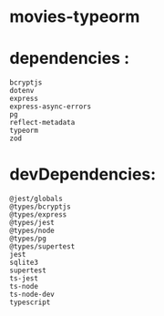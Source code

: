 # movies-typeorm
# dependencies : 
    bcryptjs
    dotenv
    express
    express-async-errors
    pg
    reflect-metadata
    typeorm
    zod
  
  # devDependencies: 
    @jest/globals
    @types/bcryptjs
    @types/express
    @types/jest
    @types/node
    @types/pg
    @types/supertest
    jest
    sqlite3
    supertest
    ts-jest
    ts-node
    ts-node-dev
    typescript 
  

